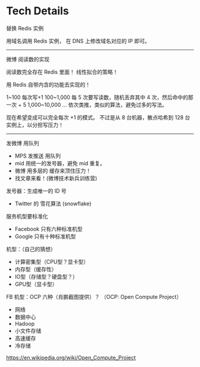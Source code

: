 # Tech Details

替换 Redis 实例

用域名调用 Redis 实例，
在 DNS 上修改域名对应的 IP 即可。

---

微博 阅读数的实现

阅读数完全存在 Redis 里面！
线性拟合的策略！

用 Redis 自带内含的功能去实现的！

1~100  每次写+1
100~1,000 每 5 次要写读数，随机丢弃其中 4 次，然后命中的那一次 + 5
1,000~10,000 … 依次类推，类似的算法，避免过多的写法。

现在希望变成可以完全每次 +1 的模式。
不过是从 8 台机器，散点哈希到 128 台实例上，以分担写压力！

---

发微博 用队列

- MPS 发推送 用队列
- mid 用统一的发号器，避免 mid 重复。
- 微博 用多层的 缓存来顶住压力！
- 找文章来看！(微博技术新兵训练营)

发号器：生成唯一的 ID 号

- Twitter 的 雪花算法 (snowflake)

服务机型要标准化

* Facebook 只有六种标准机型
* Google 只有十种标准机型

机型：（自己的猜想）

* 计算密集型（CPU型？显卡型）
* 内存型（缓存性）
* IO型（存储型？硬盘型？）
* GPU型（显卡型）

FB 机型：OCP 六种（肖鹏截图提供）？
（OCP: Open Compute Project）

* 网络
* 数据中心
* Hadoop
* 小文件存储
* 高速缓存
* 冷存储

https://en.wikipedia.org/wiki/Open_Compute_Project
